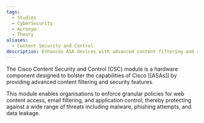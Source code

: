 ```yaml
---
tags:
  - Studies
  - CyberSecurity
  - Acronym
  - Theory
aliases:
  - Content Security and Control
description: Enhances ASA devices with advanced content filtering and security features.
---
```

The Cisco Content Security and Control (CSC) module is a hardware component designed to bolster the capabilities of Cisco [[ASAs]] by providing advanced content filtering and security features. 

This module enables organisations to enforce granular policies for web content access, email filtering, and application control, thereby protecting against a wide range of threats including malware, phishing attempts, and data leakage.